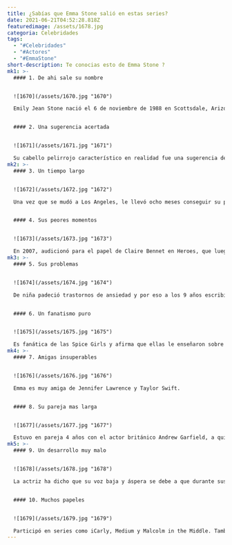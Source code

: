 ```yaml
---
title: ¿Sabías que Emma Stone salió en estas series?
date: 2021-06-21T04:52:28.818Z
featuredimage: /assets/1678.jpg
categoria: Celebridades
tags:
  - "#Celebridades"
  - "#Actores"
  - "#EmmaStone"
short-description: Te conocias esto de Emma Stone ?
mk1: >-
  #### 1. De ahi sale su nombre


  ![1670](/assets/1670.jpg "1670")

  Emily Jean Stone nació el 6 de noviembre de 1988 en Scottsdale, Arizona y tiene 29 años."Jean" era el nombre de su abuela.


  #### 2. Una sugerencia acertada 


  ![1671](/assets/1671.jpg "1671")

  Su cabello pelirrojo característico en realidad fue una sugerencia del productor Judd Apatow para la película Superbad. Su color natural es rubio y por aquella época lo usaba moreno.
mk2: >-
  #### 3. Un tiempo largo


  ![1672](/assets/1672.jpg "1672")

  Una vez que se mudó a Los Angeles, le llevó ocho meses conseguir su primer papel, que fue como Laurie Partridge en la película de televisión The New Partridge Family


  #### 4. Sus peores momentos


  ![1673](/assets/1673.jpg "1673")

  En 2007, audicionó para el papel de Claire Bennet en Heroes, que luego fue interpretado por Hayden Panettiere. La actriz expresó que ese fue uno de los peores momentos de su carrera.
mk3: >-
  #### 5. Sus problemas


  ![1674](/assets/1674.jpg "1674")

  De niña padeció trastornos de ansiedad y por eso a los 9 años escribió el libro I Am Bigger Than My Anxiety. La actriz confesó que aún lo conserva.


  #### 6. Un fanatismo puro


  ![1675](/assets/1675.jpg "1675")

  Es fanática de las Spice Girls y afirma que ellas le enseñaron sobre el poder femenino. Su favorita del grupo es Baby Space (Emma Bunton) y Mel B le envió una vez un saludo sorpresa para una entrevista.
mk4: >-
  #### 7. Amigas insuperables 


  ![1676](/assets/1676.jpg "1676")

  Emma es muy amiga de Jennifer Lawrence y Taylor Swift.


  #### 8. Su pareja mas larga


  ![1677](/assets/1677.jpg "1677")

  Estuvo en pareja 4 años con el actor británico Andrew Garfield, a quien conoció durante la filmación de The Amazing Spider-Man (2012).
mk5: >-
  #### 9. Un desarrollo muy malo 


  ![1678](/assets/1678.jpg "1678")

  La actriz ha dicho que su voz baja y áspera se debe a que durante sus primeros seis meses de vida sufrió varios cólicos, por lo cual gritaba las 24 horas, desarrollando nódulos en la garganta a muy temprana edad.


  #### 10. Muchos papeles


  ![1679](/assets/1679.jpg "1679")

  Participó en series como iCarly, Medium y Malcolm in the Middle. También fue la voz de un perro en The Suite Life of Zack and Cody..
---
```

